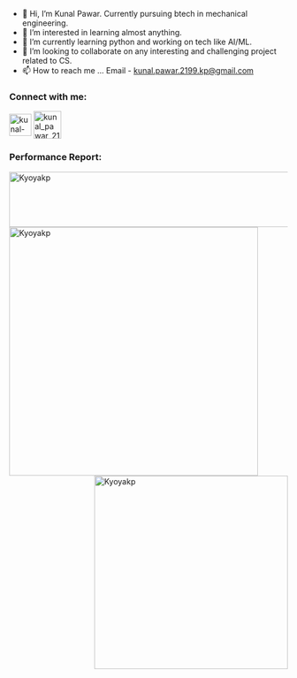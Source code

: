 - 👋 Hi, I’m Kunal Pawar. Currently pursuing btech in mechanical engineering.
- 👀 I’m interested in learning almost anything.
- 🌱 I’m currently learning python and working on tech like AI/ML.
- 💞️ I’m looking to collaborate on any interesting and challenging project related to CS.
- 📫 How to reach me ... Email - kunal.pawar.2199.kp@gmail.com

<h3 align="left">Connect with me:</h3>
<a href="https://www.linkedin.com/in/kunal-pawar-038206189/" target="blank"><img align="center" src="https://raw.githubusercontent.com/rahuldkjain/github-profile-readme-generator/master/src/images/icons/Social/linked-in-alt.svg" alt="kunal-pawar-038206189/" height="40" width="40" /></a>
<a href="https://www.hackerrank.com/kunal_pawar_2191" target="blank"><img align="center" src="https://raw.githubusercontent.com/rahuldkjain/github-profile-readme-generator/master/src/images/icons/Social/hackerrank.svg" alt="kunal_pawar_2191" height="50" width="50" /></a>

<h3 align="left">Performance Report:</h3>
<p><img align="left" src="https://github-readme-stats.vercel.app/api/top-langs?username=Kyoyakp&show_icons=true&locale=en&layout=compact" width =1000 height =100 alt="Kyoyakp" /></p>

<p>&nbsp;<img align="left" src="https://github-readme-stats.vercel.app/api?username=Kyoyakp&show_icons=true&locale=en" width = 450 alt="Kyoyakp" /></p>
<p><img align="right" src="https://github-readme-streak-stats.herokuapp.com/?user=Kyoyakp&" width = 350 alt="Kyoyakp" /></p>

<!---
Kyoyakp/Kyoyakp is a ✨ special ✨ repository because its `README.md` (this file) appears on your GitHub profile.
You can click the Preview link to take a look at your changes.
--->

